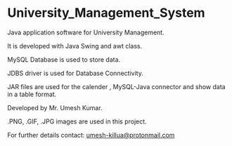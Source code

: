 # University_Management_System
Java application software for University Management.

It is developed with Java Swing and awt class.

MySQL Database is used to store data.

JDBS driver is used for Database Connectivity.

JAR files are used for the calender , MySQL-Java connector and show data in a table format.

Developed by Mr. Umesh Kumar. 

.PNG, .GIF, .JPG images are used in this project.

For further details contact: umesh-killua@protonmail.com

